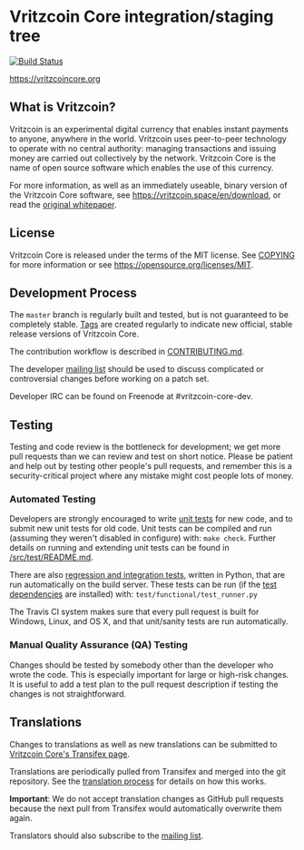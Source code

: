 Vritzcoin Core integration/staging tree
=====================================

[![Build Status](https://travis-ci.org/vritzcoin/vritzcoin.svg?branch=master)](https://travis-ci.org/vritzcoin/vritzcoin)

https://vritzcoincore.org

What is Vritzcoin?
----------------

Vritzcoin is an experimental digital currency that enables instant payments to
anyone, anywhere in the world. Vritzcoin uses peer-to-peer technology to operate
with no central authority: managing transactions and issuing money are carried
out collectively by the network. Vritzcoin Core is the name of open source
software which enables the use of this currency.

For more information, as well as an immediately useable, binary version of
the Vritzcoin Core software, see https://vritzcoin.space/en/download, or read the
[original whitepaper](https://vritzcoincore.org/vritzcoin.pdf).

License
-------

Vritzcoin Core is released under the terms of the MIT license. See [COPYING](COPYING) for more
information or see https://opensource.org/licenses/MIT.

Development Process
-------------------

The `master` branch is regularly built and tested, but is not guaranteed to be
completely stable. [Tags](https://github.com/vritzcoin/vritzcoin/tags) are created
regularly to indicate new official, stable release versions of Vritzcoin Core.

The contribution workflow is described in [CONTRIBUTING.md](CONTRIBUTING.md).

The developer [mailing list](https://lists.linuxfoundation.org/mailman/listinfo/vritzcoin-dev)
should be used to discuss complicated or controversial changes before working
on a patch set.

Developer IRC can be found on Freenode at #vritzcoin-core-dev.

Testing
-------

Testing and code review is the bottleneck for development; we get more pull
requests than we can review and test on short notice. Please be patient and help out by testing
other people's pull requests, and remember this is a security-critical project where any mistake might cost people
lots of money.

### Automated Testing

Developers are strongly encouraged to write [unit tests](src/test/README.md) for new code, and to
submit new unit tests for old code. Unit tests can be compiled and run
(assuming they weren't disabled in configure) with: `make check`. Further details on running
and extending unit tests can be found in [/src/test/README.md](/src/test/README.md).

There are also [regression and integration tests](/test), written
in Python, that are run automatically on the build server.
These tests can be run (if the [test dependencies](/test) are installed) with: `test/functional/test_runner.py`

The Travis CI system makes sure that every pull request is built for Windows, Linux, and OS X, and that unit/sanity tests are run automatically.

### Manual Quality Assurance (QA) Testing

Changes should be tested by somebody other than the developer who wrote the
code. This is especially important for large or high-risk changes. It is useful
to add a test plan to the pull request description if testing the changes is
not straightforward.

Translations
------------

Changes to translations as well as new translations can be submitted to
[Vritzcoin Core's Transifex page](https://www.transifex.com/projects/p/vritzcoin/).

Translations are periodically pulled from Transifex and merged into the git repository. See the
[translation process](doc/translation_process.md) for details on how this works.

**Important**: We do not accept translation changes as GitHub pull requests because the next
pull from Transifex would automatically overwrite them again.

Translators should also subscribe to the [mailing list](https://groups.google.com/forum/#!forum/vritzcoin-translators).

